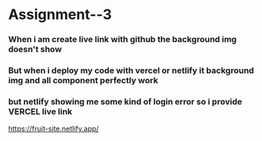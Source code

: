 # Assignment--3
### When i am create live link with github the background img doesn't show
### But when i deploy my code with vercel or netlify it background img and all component perfectly work
### but netlify showing me some kind of login error so i provide VERCEL live link
<https://fruit-site.netlify.app/>
